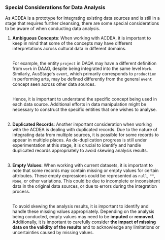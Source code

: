 ### Special Considerations for Data Analysis

As ACDEA is a prototype for integrating existing data sources and is still in a stage that requires further cleansing, there are some special considerations to be aware of when conducting data analysis.

1. **Ambiguous Concepts**: When working with ACDEA, it is important to keep in mind that some of the concepts may have different interpretations across cultural data in different domains. 
   <br><br>

   For example, the entity `project` in DAQA may have a different definition from `work` in DAAO, despite being integrated into the same level `Work`. Similarly, AusStage's `event`, which primarily corresponds to `production` in performing arts, may be defined differently from the general `event` concept seen across other data sources.
   <br><br>

   Hence, it is important to understand the specific concept being used in each data source. Additional efforts in data manipulation might be necessary to construct the specific entities that one wishes to analyse.
<br><br>

2. **Duplicated Records**: Another important consideration when working with the ACDEA is dealing with duplicated records. Due to the nature of integrating data from multiple sources, it is possible for some records to appear in multiple places. As de-duplication progress is still under experimentation at this stage, it is crucial to identify and handle duplicated records appropriately to avoid skewing analysis results.
<br><br>

3. **Empty Values**: When working with current datasets, it is important to note that some records may contain missing or empty values for certain attributes. These empty expressions could be represented as `null`, `""`, `None`, or other variations. This could be due to incomplete or inconsistent data in the original data sources, or due to errors during the integration process. 
<br><br>

   To avoid skewing the analysis results, it is important to identify and handle these missing values appropriately. Depending on the analysis being conducted, empty values may need to be **imputed** or **removed**. Additionally, it is important to carefully consider **the impact of missing data on the validity of the results** and to acknowledge any limitations or uncertainties caused by missing values.


<style>
  a {
    color: #1ea5a6 !important;
  }
</style>